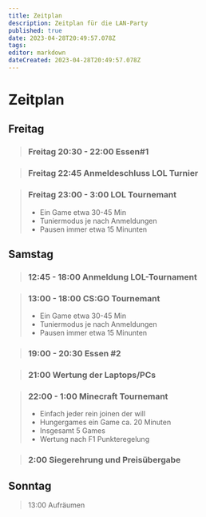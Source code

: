 ```yaml
---
title: Zeitplan
description: Zeitplan für die LAN-Party
published: true
date: 2023-04-28T20:49:57.078Z
tags: 
editor: markdown
dateCreated: 2023-04-28T20:49:57.078Z
---
```


# Zeitplan

## Freitag

> ### Freitag 20:30 - 22:00 	Essen#1

> ### Freitag 22:45 Anmeldeschluss LOL Turnier

> ### Freitag 23:00 - 3:00 LOL Tournemant
> * Ein Game etwa 30-45 Min
> * Tuniermodus je nach Anmeldungen
> * Pausen immer etwa 15 Minunten
## Samstag

> ### 12:45 - 18:00 	Anmeldung LOL-Tournament

> ### 13:00 - 18:00 CS:GO Tournemant
> * Ein Game etwa 30-45 Min
> * Tuniermodus je nach Anmeldungen
> * Pausen immer etwa 15 Minunten

> ### 19:00 - 20:30	Essen #2

> ### 21:00	Wertung der Laptops/PCs

> ### 22:00 - 1:00 	Minecraft Tournemant	
> * Einfach jeder rein joinen der will
> * Hungergames ein Game ca. 20 Minuten
> * Insgesamt 5 Games
> * Wertung nach F1 Punkteregelung

> ### 2:00 Siegerehrung und Preisübergabe

## Sonntag

> 13:00 Aufräumen